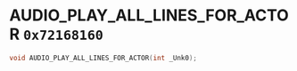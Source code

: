 # AUDIO_PLAY_ALL_LINES_FOR_ACTOR `0x72168160`

```cpp
void AUDIO_PLAY_ALL_LINES_FOR_ACTOR(int _Unk0);
```